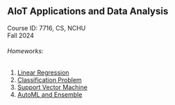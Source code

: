 ## AIoT Applications and Data Analysis

Course ID: 7716, CS, NCHU  
Fall 2024

###### Homeworks:
 1. [Linear Regression](hw1/)
 2. [Classification Problem](hw2/)
 3. [Support Vector Machine](hw3/)
 4. [AutoML and Ensemble](hw4/)